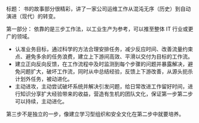 标题：
书的故事部分很精彩，讲了一家公司运维工作从混沌无序（历史）到自动演进（现代）的转变。

第一部分：
依靠的是三步工作法，以工业生产为参考，可以推至整体 IT 行业或更广的领域。
* 认准业务目标，通过科学的方法合理安排任务，减少反应时间、改善流量约束点、避免多余的任务浪费，建立上下游间高效、平滑以交付为目标的工作流。
* 建立正向反向反馈，在工作流程中及时监测到每个步骤的问题并暴露解决，避免问题扩大，破坏工作流，同时从中总结经验，反馈上下游改善，从源头扼杀计划外任务，被动进化。
* 主动进攻，主动尝试破坏系统并解决引发问题，给日常改进工作留好时间，进行知识分享扩大经验带来的收益，营造有生机的团队文化，保证第一步第二步可以持续，主动进化。

第三步不是独立的一步，像建立学习型组织和安全文化在第二步中就要培养。